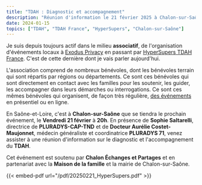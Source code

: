 ```yaml
---
title: "TDAH : Diagnostic et accompagnement"
description: "Réunion d'information le 21 février 2025 à Chalon-sur-Saône"
date: 2024-01-15
topics: ["TDAH", "TDAH France", "HyperSupers", "Chalon-sur-Saône"] 
---
```

Je suis depuis toujours actif dans le milieu **associatif**, de l'organisation d'événements locaux à [Exodus Privacy](https://exodus-privacy.eu.org/fr/) en passant par [HyperSupers TDAH France](https://www.tdah-france.fr/). C'est de cette dernière dont je vais parler aujourd'hui.

L'association comprend de nombreux bénévoles, dont les bénévoles terrain qui sont répartis par régions ou départements. Ce sont ces bénévoles qui sont directement en contact avec les familles pour les soutenir, les guider, les accompagner dans leurs démarches ou interrogations. Ce sont ces mêmes bénévoles qui organisent, de façon très régulière, [des événements](https://www.tdah-france.fr/spip.php?page=agenda) en présentiel ou en ligne.

En Saône-et-Loire, c'est à **Chalon-sur-Saône** que se tiendra le prochain événement, le **Vendredi 21 février** à **20h**. En présence de **Sophie Saltarelli**, directrice de **PLURADYS-CAP-TND** et de **Docteur Aurélie Costet-Maujonnet**, médecin généraliste et coordinatrice **PLURADYS 71**, venez assister à une réunion d'information sur le diagnostic et l'accompagnement du **TDAH**.

Cet événement est soutenu par **Chalon Échanges et Partages** et en partenariat avec la **Maison de la famille** et la mairie de Chalon-sur-Saône.

{{< embed-pdf url="/pdf/20250221_HyperSupers.pdf" >}}
